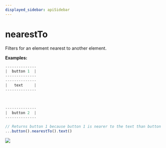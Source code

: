 ```yaml
---
displayed_sidebar: apiSidebar
---
```

# nearestTo

Filters for an element nearest to another element.

**Examples:**
```typescript 
--------------
|  button 1  |
--------------
--------------
|   text     |
--------------
              
              
              
--------------
|  button 2  |
--------------

// Returns button 1 because button 1 is nearer to the text than button 2
...button().nearestTo().text()
```
![](/img/gif/nearestTo.gif)

